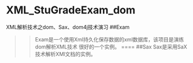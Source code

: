 # XML_StuGradeExam_dom
XML解析技术之dom、Sax、dom4j技术演习
##Exam
>>Exam是一个使用Xml持久化保存数据的xml数据库，该项目是演练dom解析XML技术
很好的一个实例。
====
##Sax
>>Sax是采用SaX技术解析XMl文档的实例。
